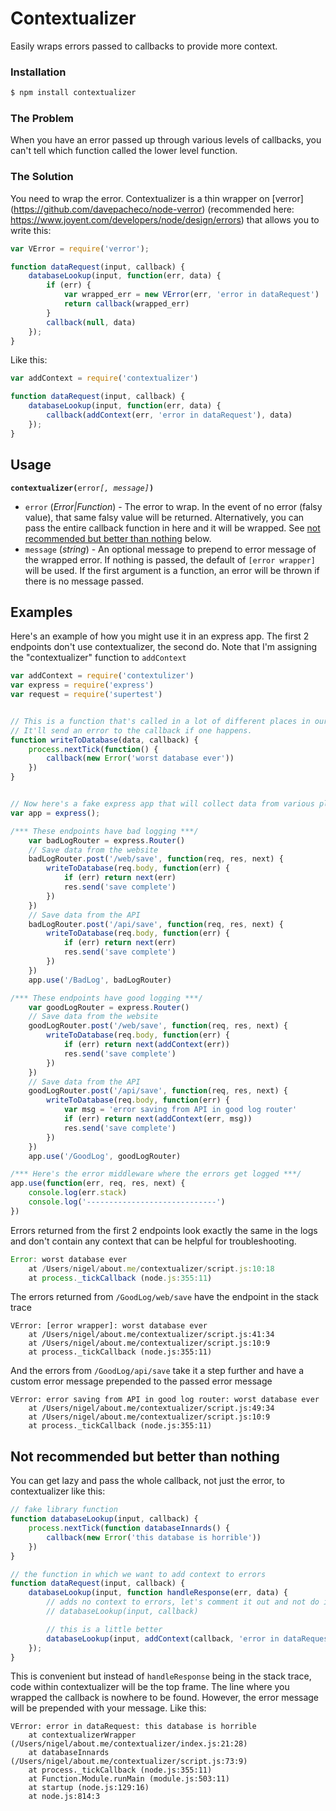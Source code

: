 # Contextualizer
Easily wraps errors passed to callbacks to provide more context.

### Installation

```bash
$ npm install contextualizer
```

### The Problem

When you have an error passed up through various levels of callbacks, you can't tell which function called the lower level function. 

### The Solution

You need to wrap the error. Contextualizer is a thin wrapper on [verror] (https://github.com/davepacheco/node-verror) (recommended here: https://www.joyent.com/developers/node/design/errors) that allows you to write this:
```javascript
var VError = require('verror');

function dataRequest(input, callback) {
    databaseLookup(input, function(err, data) {
        if (err) {
            var wrapped_err = new VError(err, 'error in dataRequest')
            return callback(wrapped_err)
        }
        callback(null, data)
    });
}
```
Like this:
```javascript
var addContext = require('contextualizer')

function dataRequest(input, callback) {
    databaseLookup(input, function(err, data) {
        callback(addContext(err, 'error in dataRequest'), data)
    });
}
```
## Usage
**`contextualizer(`**`error`*`[, message]`***`)`**

* `error` (*Error|Function*) - The error to wrap. In the event of no error (falsy value), that same falsy value will be returned. Alternatively, you can pass the entire callback function in here and it will be wrapped. See [not recommended but better than nothing](#not-recommended-but-better-than-nothing) below.
* `message` (*string*) - An optional message to prepend to error message of the
  wrapped error. If nothing is passed, the default of `[error wrapper]` will be
  used. If the first argument is a function, an error will be thrown if there is no message passed.

## Examples

Here's an example of how you might use it in an express app.
The first 2 endpoints don't use contextualizer, the second do.
Note that I'm assigning the "contextualizer" function to `addContext`

```javascript
var addContext = require('contextulizer')
var express = require('express')
var request = require('supertest')


// This is a function that's called in a lot of different places in our app.
// It'll send an error to the callback if one happens.
function writeToDatabase(data, callback) {
    process.nextTick(function() {
        callback(new Error('worst database ever'))
    })
}


// Now here's a fake express app that will collect data from various places
var app = express();

/*** These endpoints have bad logging ***/
    var badLogRouter = express.Router()
    // Save data from the website
    badLogRouter.post('/web/save', function(req, res, next) {
        writeToDatabase(req.body, function(err) {
            if (err) return next(err)
            res.send('save complete')
        })
    })
    // Save data from the API
    badLogRouter.post('/api/save', function(req, res, next) {
        writeToDatabase(req.body, function(err) {
            if (err) return next(err)
            res.send('save complete')
        })
    })
    app.use('/BadLog', badLogRouter)

/*** These endpoints have good logging ***/
    var goodLogRouter = express.Router()
    // Save data from the website
    goodLogRouter.post('/web/save', function(req, res, next) {
        writeToDatabase(req.body, function(err) {
            if (err) return next(addContext(err))
            res.send('save complete')
        })
    })
    // Save data from the API
    goodLogRouter.post('/api/save', function(req, res, next) {
        writeToDatabase(req.body, function(err) {
            var msg = 'error saving from API in good log router'
            if (err) return next(addContext(err, msg))
            res.send('save complete')
        })
    })
    app.use('/GoodLog', goodLogRouter)

/*** Here's the error middleware where the errors get logged ***/
app.use(function(err, req, res, next) {
    console.log(err.stack)
    console.log('-----------------------------')
})
```

Errors returned from the first 2 endpoints look exactly the same in the logs and
don't contain any context that can be helpful for troubleshooting.
```javascript
Error: worst database ever
    at /Users/nigel/about.me/contextualizer/script.js:10:18
    at process._tickCallback (node.js:355:11)
```
The errors returned from `/GoodLog/web/save` have the endpoint in the stack trace
```
VError: [error wrapper]: worst database ever
    at /Users/nigel/about.me/contextualizer/script.js:41:34
    at /Users/nigel/about.me/contextualizer/script.js:10:9
    at process._tickCallback (node.js:355:11)
```
And the errors from `/GoodLog/api/save` take it a step further and have a custom
error message prepended to the passed error message
```
VError: error saving from API in good log router: worst database ever
    at /Users/nigel/about.me/contextualizer/script.js:49:34
    at /Users/nigel/about.me/contextualizer/script.js:10:9
    at process._tickCallback (node.js:355:11)
```

## Not recommended but better than nothing

You can get lazy and pass the whole callback, not just the error, to contextualizer like this:
```javascript
// fake library function
function databaseLookup(input, callback) {
    process.nextTick(function databaseInnards() {
        callback(new Error('this database is horrible'))
    })
}

// the function in which we want to add context to errors
function dataRequest(input, callback) {
    databaseLookup(input, function handleResponse(err, data) {
        // adds no context to errors, let's comment it out and not do it
        // databaseLookup(input, callback)

        // this is a little better
        databaseLookup(input, addContext(callback, 'error in dataRequest'))
    });
}
```
This is convenient but instead of `handleResponse` being in the stack trace, code within contextualizer will be the top frame. The line where you wrapped the callback is nowhere to be found. However, the error message will be prepended with your message. Like this:
```
VError: error in dataRequest: this database is horrible
    at contextualizerWrapper (/Users/nigel/about.me/contextualizer/index.js:21:28)
    at databaseInnards (/Users/nigel/about.me/contextualizer/script.js:73:9)
    at process._tickCallback (node.js:355:11)
    at Function.Module.runMain (module.js:503:11)
    at startup (node.js:129:16)
    at node.js:814:3
```
